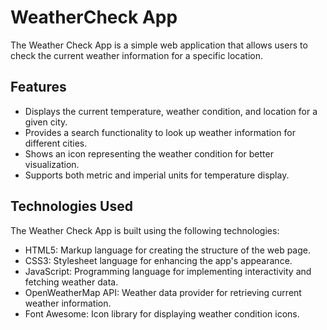 # WeatherCheck App

The Weather Check App is a simple web application that allows users to check the current weather information for a specific location.

## Features

- Displays the current temperature, weather condition, and location for a given city.
- Provides a search functionality to look up weather information for different cities.
- Shows an icon representing the weather condition for better visualization.
- Supports both metric and imperial units for temperature display.

## Technologies Used

The Weather Check App is built using the following technologies:

- HTML5: Markup language for creating the structure of the web page.
- CSS3: Stylesheet language for enhancing the app's appearance.
- JavaScript: Programming language for implementing interactivity and fetching weather data.
- OpenWeatherMap API: Weather data provider for retrieving current weather information.
- Font Awesome: Icon library for displaying weather condition icons.

